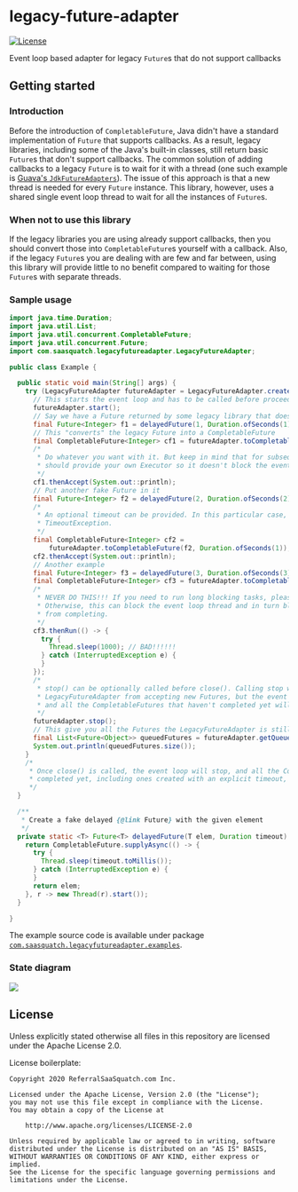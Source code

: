 # legacy-future-adapter

[![License](https://img.shields.io/badge/License-Apache%202.0-blue.svg)](https://opensource.org/licenses/Apache-2.0)

Event loop based adapter for legacy `Future`s that do not support callbacks

## Getting started

### Introduction

Before the introduction of `CompletableFuture`, Java didn't have a standard implementation of `Future` that supports callbacks. As a result, legacy libraries, including some of the Java's built-in classes, still return basic `Future`s that don't support callbacks. The common solution of adding callbacks to a legacy `Future` is to wait for it with a thread (one such example is [Guava's `JdkFutureAdapters`](https://github.com/google/guava/blob/c414be307af45d8197f3d8b2db256cb369f948af/guava/src/com/google/common/util/concurrent/JdkFutureAdapters.java)). The issue of this approach is that a new thread is needed for every `Future` instance. This library, however, uses a shared single event loop thread to wait for all the instances of `Future`s.

### When not to use this library

If the legacy libraries you are using already support callbacks, then you should convert those into `CompletableFuture`s yourself with a callback. Also, if the legacy `Future`s you are dealing with are few and far between, using this library will provide little to no benefit compared to waiting for those `Future`s with separate threads.

### Sample usage

```java
import java.time.Duration;
import java.util.List;
import java.util.concurrent.CompletableFuture;
import java.util.concurrent.Future;
import com.saasquatch.legacyfutureadapter.LegacyFutureAdapter;

public class Example {

  public static void main(String[] args) {
    try (LegacyFutureAdapter futureAdapter = LegacyFutureAdapter.create()) {
      // This starts the event loop and has to be called before proceeding
      futureAdapter.start();
      // Say we have a Future returned by some legacy library that does not support callbacks
      final Future<Integer> f1 = delayedFuture(1, Duration.ofSeconds(1));
      // This "converts" the legacy Future into a CompletableFuture
      final CompletableFuture<Integer> cf1 = futureAdapter.toCompletableFuture(f1);
      /*
       * Do whatever you want with it. But keep in mind that for subsequent long running tasks, you
       * should provide your own Executor so it doesn't block the event loop thread.
       */
      cf1.thenAccept(System.out::println);
      // Put another fake Future in it
      final Future<Integer> f2 = delayedFuture(2, Duration.ofSeconds(2));
      /*
       * An optional timeout can be provided. In this particular case, cf2 will complete with a
       * TimeoutException.
       */
      final CompletableFuture<Integer> cf2 =
          futureAdapter.toCompletableFuture(f2, Duration.ofSeconds(1));
      cf2.thenAccept(System.out::println);
      // Another example
      final Future<Integer> f3 = delayedFuture(3, Duration.ofSeconds(3));
      final CompletableFuture<Integer> cf3 = futureAdapter.toCompletableFuture(f3);
      /*
       * NEVER DO THIS!!! If you need to run long blocking tasks, please provide your own executor.
       * Otherwise, this can block the event loop thread and in turn block other CompletableFutures
       * from completing.
       */
      cf3.thenRun(() -> {
        try {
          Thread.sleep(1000); // BAD!!!!!!
        } catch (InterruptedException e) {
        }
      });
      /*
       * stop() can be optionally called before close(). Calling stop will block the
       * LegacyFutureAdapter from accepting new Futures, but the event loop will continue running
       * and all the CompletableFutures that haven't completed yet will eventually complete.
       */
      futureAdapter.stop();
      // This give you all the Futures the LegacyFutureAdapter is still waiting for.
      final List<Future<Object>> queuedFutures = futureAdapter.getQueuedFutures();
      System.out.println(queuedFutures.size());
    }
    /*
     * Once close() is called, the event loop will stop, and all the CompletableFutures that haven't
     * completed yet, including ones created with an explicit timeout, will never complete.
     */
  }

  /**
   * Create a fake delayed {@link Future} with the given element
   */
  private static <T> Future<T> delayedFuture(T elem, Duration timeout) {
    return CompletableFuture.supplyAsync(() -> {
      try {
        Thread.sleep(timeout.toMillis());
      } catch (InterruptedException e) {
      }
      return elem;
    }, r -> new Thread(r).start());
  }

}
```

The example source code is available under package [`com.saasquatch.legacyfutureadapter.examples`](https://github.com/saasquatch/legacy-future-adapter/tree/master/src/test/java/com/saasquatch/legacyfutureadapter/examples).

### State diagram

![](https://i.imgur.com/7Cooiup.jpg)

## License

Unless explicitly stated otherwise all files in this repository are licensed under the Apache License 2.0.

License boilerplate:

```
Copyright 2020 ReferralSaaSquatch.com Inc.

Licensed under the Apache License, Version 2.0 (the "License");
you may not use this file except in compliance with the License.
You may obtain a copy of the License at

    http://www.apache.org/licenses/LICENSE-2.0

Unless required by applicable law or agreed to in writing, software
distributed under the License is distributed on an "AS IS" BASIS,
WITHOUT WARRANTIES OR CONDITIONS OF ANY KIND, either express or implied.
See the License for the specific language governing permissions and
limitations under the License.
```
